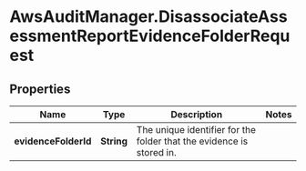 # AwsAuditManager.DisassociateAssessmentReportEvidenceFolderRequest

## Properties

Name | Type | Description | Notes
------------ | ------------- | ------------- | -------------
**evidenceFolderId** | **String** |  The unique identifier for the folder that the evidence is stored in.  | 


